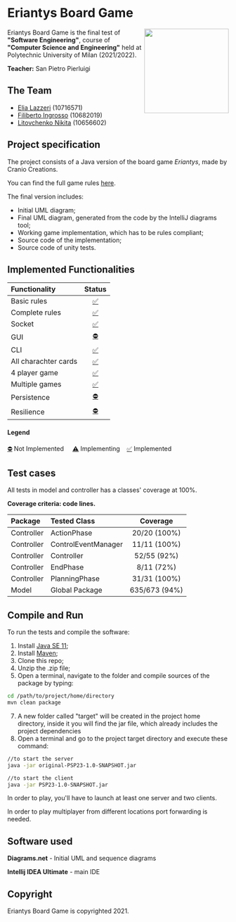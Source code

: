 # Eriantys Board Game

<img src="https://rubik.chegiochi.it/GIO/420/291/8034055582916.jpg" width=192px height=192 px align="right" />

Eriantys Board Game is the final test of **"Software Engineering"**, course of **"Computer Science and Engineering"** held at Polytechnic University of Milan (2021/2022).

**Teacher:** San Pietro Pierluigi

## The Team
* [Elia Lazzeri](https://github.com/elialaz) (10716571)
* [Filiberto Ingrosso](https://github.com/filibertoingrosso) (10682019)
* [Litovchenko Nikita](https://github.com/litovn) (10656602)

## Project specification
The project consists of a Java version of the board game *Eriantys*, made by Cranio Creations.

You can find the full game rules [here](https://www.craniocreations.it/wp-content/uploads/2021/11/Eriantys_ITA_bassa.pdf).

The final version includes:
* Initial UML diagram;
* Final UML diagram, generated from the code by the IntelliJ diagrams tool;
* Working game implementation, which has to be rules compliant;
* Source code of the implementation;
* Source code of unity tests.

## Implemented Functionalities
| Functionality |                                                                                                                                          Status                                                                                                                                           |
|:-----------------------|:-----------------------------------------------------------------------------------------------------------------------------------------------------------------------------------------------------------------------------------------------------------------------------------------:|
| Basic rules |                                                                                  [✅](https://github.com/elialaz/ing-sw-2022-lazzeri-ingrosso-litovchenko/tree/main/src/main/java/it/polimi/ingsw/Model)                                                                                   |
| Complete rules |                                                                                  [✅](https://github.com/elialaz/ing-sw-2022-lazzeri-ingrosso-litovchenko/tree/main/src/main/java/it/polimi/ingsw/Model)                                                                                   |
| Socket |                                                                                  [✅](https://github.com/elialaz/ing-sw-2022-lazzeri-ingrosso-litovchenko/tree/main/src/main/java/it/polimi/ingsw/Server)                                                                                  |
| GUI |                                                                                                                                          [⛔️]()                                                                                                                                           |
| CLI |                                                                             [✅️](https://github.com/elialaz/ing-sw-2022-lazzeri-ingrosso-litovchenko/tree/main/src/main/java/it/polimi/ingsw/Client/View/cli)                                                                              |
| All charachter cards |                                                                           [✅](https://github.com/elialaz/ing-sw-2022-lazzeri-ingrosso-litovchenko/tree/main/src/main/java/it/polimi/ingsw/Model/CharacterCard)                                                                            |
| 4 player game |                                                                                  [✅️](https://github.com/elialaz/ing-sw-2022-lazzeri-ingrosso-litovchenko/tree/main/src/main/java/it/polimi/ingsw/Model)                                                                                  |
| Multiple games |                                                                [✅](https://github.com/elialaz/ing-sw-2022-lazzeri-ingrosso-litovchenko/blob/67c2f4935901df4e9343b7842e2be8f7bbd4d0fa/src/main/java/it/polimi/ingsw/Server)                                                                |
| Persistence |                                                                                                                                           [⛔]()                                                                                                                                           |
| Resilience |                                                                                                                                           [⛔]()                                                                                                                                           |

#### Legend
[⛔]() Not Implemented &nbsp;&nbsp;&nbsp;&nbsp;[⚠️]() Implementing&nbsp;&nbsp;&nbsp;&nbsp;[✅]() Implemented


<!--
[![RED](http://placehold.it/15/f03c15/f03c15)](#)
[![YELLOW](http://placehold.it/15/ffdd00/ffdd00)](#)
[![GREEN](http://placehold.it/15/44bb44/44bb44)](#)
-->

## Test cases
All tests in model and controller has a classes' coverage at 100%.

**Coverage criteria: code lines.**

| Package | Tested Class        | Coverage |
|:-----------------------|:--------------------|:------------------------------------:|
| Controller | ActionPhase         | 20/20 (100%)
| Controller | ControlEventManager | 11/11 (100%)
| Controller | Controller          | 52/55 (92%)
| Controller | EndPhase            | 8/11 (72%)
| Controller | PlanningPhase       | 31/31 (100%)
| Model | Global Package      | 635/673 (94%)


## Compile and Run
To run the tests and compile the software:

1. Install [Java SE 11](https://docs.oracle.com/en/java/javase/11/);
2. Install [Maven](https://maven.apache.org/install.html);
3. Clone this repo;
5. Unzip the .zip file;
6. Open a terminal, navigate to the folder and compile sources of the package by typing:
```bash
cd /path/to/project/home/directory
mvn clean package
```
7. A new folder called "target" will be created in the project home directory, inside it you will find the jar file, which already includes the project dependencies
8. Open a terminal and go to the project target directory and execute these command:
```bash
//to start the server
java -jar original-PSP23-1.0-SNAPSHOT.jar 

//to start the client
java -jar PSP23-1.0-SNAPSHOT.jar 
```
In order to play, you'll have to launch at least one server and two clients.

In order to play multiplayer from different locations port forwarding is needed.

## Software used

**Diagrams.net** - Initial UML and sequence diagrams

**Intellij IDEA Ultimate** - main IDE 

## Copyright

Eriantys Board Game is copyrighted 2021.
